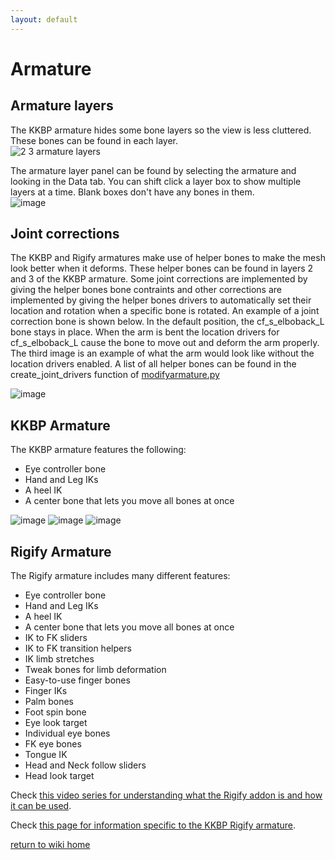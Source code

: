 ```yaml
---
layout: default
---
```


# Armature

## Armature layers
The KKBP armature hides some bone layers so the view is less cluttered. These bones can be found in each layer.  
![2 3 armature layers](https://github.com/FlailingFog/KK-Blender-Porter-Pack/assets/65811931/e50612d9-3780-4bb8-ad7b-77fa915f61ac)

The armature layer panel can be found by selecting the armature and looking in the Data tab. You can shift click a layer box to show multiple layers at a time. Blank boxes don't have any bones in them.  
![image](https://github.com/FlailingFog/KK-Blender-Porter-Pack/assets/65811931/c43fac02-8f88-416a-bcb4-5195d97b1ca8)

## Joint corrections
The KKBP and Rigify armatures make use of helper bones to make the mesh look better when it deforms. These helper bones can be found in layers 2 and 3 of the KKBP armature. Some joint corrections are implemented by giving the helper bones bone contraints and other corrections are implemented by giving the helper bones drivers to automatically set their location and rotation when a specific bone is rotated. An example of a joint correction bone is shown below. In the default position, the cf_s_elboback_L bone stays in place. When the arm is bent the location drivers for cf_s_elboback_L cause the bone to move out and deform the arm properly. The third image is an example of what the arm would look like without the location drivers enabled. A list of all helper bones can be found in the create_joint_drivers function of [modifyarmature.py](https://github.com/FlailingFog/KK-Blender-Porter-Pack/blob/master/importing/modifyarmature.py)

![image](https://github.com/FlailingFog/KK-Blender-Porter-Pack/assets/65811931/f424f59e-7346-49d3-9244-db2949ff9faf)

## KKBP Armature

The KKBP armature features the following:
* Eye controller bone
* Hand and Leg IKs
* A heel IK
* A center bone that lets you move all bones at once

![image](https://github.com/FlailingFog/KK-Blender-Porter-Pack/assets/65811931/81043824-b4fb-4bc0-83d1-3870f7ad3180)
![image](https://github.com/FlailingFog/KK-Blender-Porter-Pack/assets/65811931/df53809f-ebf3-4c8e-8851-ae5cc40b5ce2)
![image](https://github.com/FlailingFog/KK-Blender-Porter-Pack/assets/65811931/6069cce8-d72d-4f40-8a6d-067d0400e1b8)

## Rigify Armature

The Rigify armature includes many different features:
* Eye controller bone
* Hand and Leg IKs
* A heel IK
* A center bone that lets you move all bones at once
* IK to FK sliders
* IK to FK transition helpers
* IK limb stretches
* Tweak bones for limb deformation
* Easy-to-use finger bones
* Finger IKs
* Palm bones
* Foot spin bone
* Eye look target
* Individual eye bones
* FK eye bones
* Tongue IK
* Head and Neck follow sliders
* Head look target

Check [this video series for understanding what the Rigify addon is and how it can be used](https://www.youtube.com/watch?v=-JSFcSxsaTs&list=PLdcL5aF8ZcJv68SSdwxip33M7snakl6Dx).

Check [this page for information specific to the KKBP Rigify armature](https://github.com/FlailingFog/KK-Blender-Porter-Pack/issues/78).

[return to wiki home](https://github.com/FlailingFog/KK-Blender-Porter-Pack/blob/master/wiki/Wiki%20top.md)
